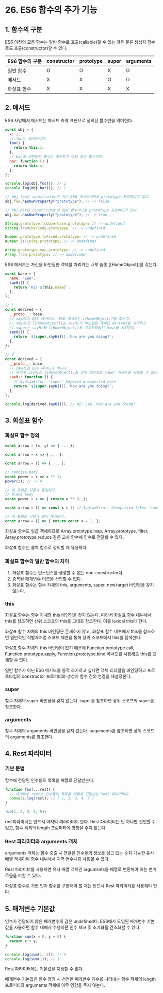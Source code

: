 # 26. ES6 함수의 추가 기능

## 1. 함수의 구분

ES6 이전의 모든 함수는 일반 함수로 호출(callable)할 수 있는 것은 물론 생성자 함수로도 호출(constructor)할 수 있다.

| ES6 함수의 구분 | constructor | prototype | super | arguments |
| --------------- | ----------- | --------- | ----- | --------- |
| 일반 함수       | O           | O         | X     | O         |
| 메서드          | X           | X         | O     | O         |
| 화살표 함수     | X           | X         | X     | X         |

## 2. 메서드

ES6 사양에서 메서드는 메서드 축약 표현으로 정의된 함수만을 의미한다.

```js
const obj = {
  x: 1,
  // foo는 메서드이다.
  foo() {
    return this.x;
  },
  // bar에 바인딩된 함수는 메서드가 아닌 일반 함수이다.
  bar: function () {
    return this.x;
  },
};

console.log(obj.foo()); // 1
console.log(obj.bar()); // 1

// obj.foo는 constructor가 아닌 ES6 메서드이므로 prototype 프로퍼티가 없다.
obj.foo.hasOwnProperty("prototype"); // -> false

// obj.bar는 constructor인 일반 함수이므로 prototype 프로퍼티가 있다.
obj.bar.hasOwnProperty("prototype"); // -> true

String.prototype.toUpperCase.prototype; // -> undefined
String.fromCharCode.prototype; // -> undefined

Number.prototype.toFixed.prototype; // -> undefined
Number.isFinite.prototype; // -> undefined

Array.prototype.map.prototype; // -> undefined
Array.from.prototype; // -> undefined
```

ES6 메서드는 자신을 바인딩한 객체를 가리키는 내부 슬롯 [[HomeObject]]를 갖는다.

```js
const base = {
  name: "Lee",
  sayHi() {
    return `Hi! ${this.name}`;
  },
};

// 1
const derived = {
  __proto__: base,
  // sayHi는 ES6 메서드다. ES6 메서드는 [[HomeObject]]를 갖는다.
  // sayHi의 [[HomeObject]]는 sayHi가 바인딩된 객체인 derived를 가리키고
  // super는 sayHi의 [[HomeObject]]의 프로토타입인 base를 가리킨다.
  sayHi() {
    return `${super.sayHi()}. how are you doing?`;
  },
};

// 2
const derived = {
  __proto__: base,
  // sayHi는 ES6 메서드가 아니다.
  // 따라서 sayHi는 [[HomeObject]]를 갖지 않으므로 super 키워드를 사용할 수 없다.
  sayHi: function () {
    // SyntaxError: 'super' keyword unexpected here
    return `${super.sayHi()}. how are you doing?`;
  },
};

console.log(derived.sayHi()); // Hi! Lee. how are you doing?
```

## 3. 화살표 함수

### 화살표 함수 정의

```js
const arrow = (x, y) => { ... };

const arrow = x => { ... };

const arrow = () => { ... };

// concise body
const power = x => x ** 2;
power(2); // -> 4

// 위 표현은 다음과 동일하다.
// block body
const power = x => { return x ** 2; };

const arrow = () => const x = 1; // SyntaxError: Unexpected token 'const'

// 위 표현은 다음과 같이 해석된다.
const arrow = () => { return const x = 1; };
```

화살표 함수도 일급 객체이므로 Array.prototype.map, Array.prototype, filter, Array.prototype.reduce 같은 고차 함수에 인수로 전달할 수 있다.

화살표 함수는 콜백 함수로 정의할 때 유용하다.

### 화살표 함수와 일반 함수의 차이

1. 화살표 함수는 인스턴스를 생성할 수 없는 non-constructor다.
2. 중복된 매개변수 이름을 선언할 수 없다.
3. 화살표 함수는 함수 자체의 this, arguments, super, new.target 바인딩을 갖지 않는다.

### this

화살표 함수는 함수 자체의 this 바인딩을 갖지 않는다.
따라서 화살표 함수 내부에서 this를 참조하면 상위 스코프의 this를 그대로 참조한다.
이를 lexical this라 한다.

화살표 함수 자체의 this 바인딩은 존재하지 않고, 화살표 함수 내부에서 this를 참조하면 일반적인 식별자처럼 스코프 체인을 통해 상위 스코프에서 this를 탐색한다.

화살표 함수 자체의 this 바인딩이 없기 때문에
Function.prototype.call, Function.prototype.apply, Function.prototype.bind 메서드를 사용해도 this를 교체할 수 없다.

일반 함수가 아닌 ES6 메서드를 동적 추가하고 싶다면 객체 리터럴을 바인딩하고 프로토타입의 constructor 프로퍼티와 생성자 함수 간의 연결을 재설정한다.

### super

함수 자체의 super 바인딩을 갖지 않는다.
super를 참조하면 상위 스코프의 super를 참조한다.

### arguments

함수 자체의 arguments 바인딩을 갖지 않는다.
auguments를 참조하면 상위 스코프의 arguments를 참조한다.

## 4. Rest 파라미터

### 기본 문법

함수에 전달된 인수들의 목록을 배열로 전달받는다.

```js
function foo(...rest) {
  // 매개변수 rest는 인수들의 목록을 배열로 전달받는 Rest 파라미터다.
  console.log(rest); // [ 1, 2, 3, 4, 5 ]
}

foo(1, 2, 3, 4, 5);
```

rest파라미터는 반드시 마지막 파라미터야 한다.
Rest 파라미터는 단 하나만 선언할 수 있고, 함수 객체의 length 프로퍼티에 영향을 주지 않는다.

### Rest 파라미터와 arguments 객체

arguments 객체는 함수 호출 시 전달된 인수들의 정보를 담고 있는 순회 가능한 유사 배열 객체이며 함수 내부에서 지역 변수처럼 사용할 수 있다.

Rest 파라미터를 사용하면 유사 배열 객체인 arguments를 배열로 변환해야 하는 번거로움을 피할 수 있다.

화살표 함수로 가변 인자 함수를 구현해야 할 때는 반드시 Rest 파라미터를 사용해야 한다.

## 5. 매개변수 기본값

인수가 전달되지 않은 매개변수의 값은 undefined다.
ES6에서 도입된 매개변수 기본값을 사용하면 함수 내에서 수행하던 인수 체크 및 초기화를 간소화할 수 있다.

```js
function sum(x = 0, y = 0) {
  return x + y;
}

console.log(sum(1, 2)); // 3
console.log(sum(1)); // 1
```

Rest 파라미터에는 기본값을 지정할 수 없다.

매개변수 기본값은 함수 정의 시 선언한 매개변수 개수를 나타내는 함수 객체의 length 프로퍼티와 arguments 객체에 아무 영향을 주지 않는다.
